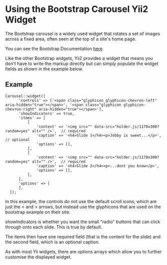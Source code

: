 # Using the Bootstrap Carousel Yii2 Widget #
The Bootstrap carousel is a widely used widget that rotates a set of images across a fixed area, often seen at the top of a site's home page.

You can see the Bootstrap Documentation [here](http://getbootstrap.com/javascript/#carousel)

Like the other Bootstrap widgets, Yii2 provides a widget that means you don't have to write the markup directly but can simply populate the widget fields as
shown in the example below.

## Example ##

```
Carousel::widget([
      'controls' => ['<span class="glyphicon glyphicon-chevron-left" aria-hidden="true"></span>', '<span class="glyphicon glyphicon-chevron-right" aria-hidden="true"></span>'],
      'showIndicators' => true,
      'items' => [
          [
              'content' => '<img src="" data-src="holder.js/1170x300?random=yes" alt="" />',  // required
              'caption' => '<h4>Slide 1</h4><p>Jobby is sweet...</p>', // optional
              'options' => [],
          ],
          [
              'content' => '<img src="" data-src="holder.js/1170x300?random=yes" alt="" />',  // required
              'caption' => '<h4>Slide 2</h4><p>...dont you know</p>',
              'options' => [],
          ],
      ],
      'options' => [
      ],
  ]);
  ```
  
  In this example, the controls do not use the default scroll icons, which are just the < and > arrows, but instead use the
  glyphicons that are used on the bootstrap example on their site.
  
  showIndicators is whether you want the small "radio" buttons that can click through onto each slide. This is true by default.
  
  The items then have one required field (that is the content for the slide) and the second field, which is an optional caption.
  
  As with most Yii widgets, there are options arrays which allow you to further customise the displayed widget.
